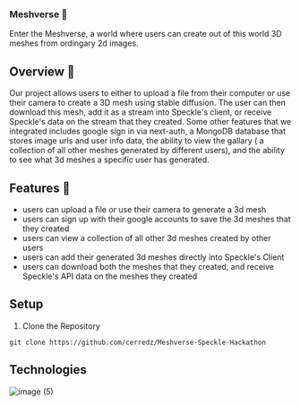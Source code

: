 ### Meshverse 🌌

Enter the Meshverse, a world where users can create out of this world 3D meshes from ordingary 2d images.

## Overview 🚀 

Our project allows users to either to upload a file from their computer or use their camera to create a 3D mesh using stable diffusion. The user can then download this mesh, add it as a stream into Speckle's client, or receive Speckle's data on the stream that they created. Some other features that we integrated includes google sign in via next-auth, a MongoDB database that stores image urls and user info data, the ability to view the gallary ( a collection of all other meshes generated by different users), and the ability to see what 3d meshes a specific user has generated.

## Features 💎 
- users can upload a file or use their camera to generate a 3d mesh
- users can sign up with their google accounts to save the 3d meshes that they created
- users can view a collection of all other 3d meshes created by other users
- users can add their generated 3d meshes directly into Speckle's Client
- users can download both the meshes that they created, and receive Speckle's API data on the meshes they created

## Setup 
1) Clone the Repository
```
git clone https://github.com/cerredz/Meshverse-Speckle-Hackathon
```

## Technologies
![image (5)](https://github.com/cerredz/Meshverse-Speckle-Hackathon/assets/110927971/e6cf03b6-b132-45f3-91e7-381d5a0d0278)
